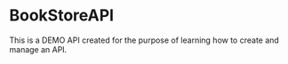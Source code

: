 # BookStoreAPI
This is a DEMO API created for the purpose of learning how to create and manage an API.
